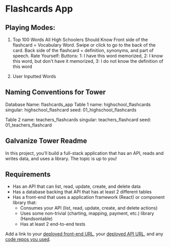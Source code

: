 # Flashcards App

## Playing Modes:
1. Top 100 Words All High Schoolers Should Know
  Front side of the flashcard = Vocabulary Word. Swipe or click to go to the back of the card.
  Back side of the flashcard = definition, synonyms, and part of speech.
    Rate Yourself: Buttons:
        1: I have this word memorized,
        2: I know this word, but don't have it memorized,
        3: I do not know the definition of this word


2. User Inputted Words


## Naming Conventions for Tower
Database Name: flashcards_app
Table 1 name: highschool_flashcards
	singular: highschool_flashcard
	seed: 01_highschool_flashcards

Table 2 name: teachers_flashcards
	singular: teachers_flashcard
	seed: 01_teachers_flashcard


## Galvanize Tower Readme
In this project, you'll build a full-stack application that has an API, reads and writes data, and uses a library. The topic is up to you!


## Requirements
* Has an API that can list, read, update, create, and delete data
* Has a database backing that API that has at least 2 different tables
* Has a front-end that uses a application framework (React) or component library that:
    * Consumes your API (list, read, update, create, and delete actions)
    * Uses some non-trivial (charting, mapping, payment, etc.) library (Handsontable)
    * Has at least 2 end-to-end tests

Add a link to your [deployed front-end URL](), your [deployed API URL](), and any [code repos you used]().
